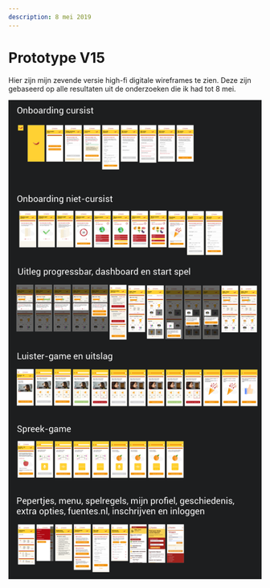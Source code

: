 ```yaml
---
description: 8 mei 2019
---
```


# Prototype V15

Hier zijn mijn zevende versie high-fi digitale wireframes te zien. Deze zijn gebaseerd op alle resultaten uit de onderzoeken die ik had tot 8 mei.

![](../../.gitbook/assets/schermafbeelding-2019-05-18-om-20.44.10.png)


